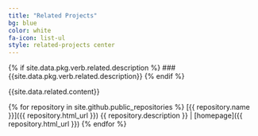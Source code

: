 ```yaml
---
title: "Related Projects"
bg: blue
color: white
fa-icon: list-ul
style: related-projects center
---
```


{% if site.data.pkg.verb.related.description %}
###{{site.data.pkg.verb.related.description}}
{% endif %}

{{site.data.related.content}}

{% for repository in site.github.public_repositories %}
  [{{ repository.name }}]({{ repository.html_url }}) {{ repository.description }} | [homepage]({{ repository.html_url }})
{% endfor %}

